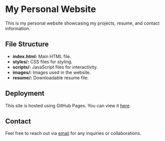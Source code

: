 # My Personal Website

This is my personal website showcasing my projects, resume, and contact information.

## File Structure

- **index.html:** Main HTML file.
- **styles/:** CSS files for styling.
- **scripts/:** JavaScript files for interactivity.
- **images/:** Images used in the website.
- **resume/:** Downloadable resume file.

## Deployment

This site is hosted using GitHub Pages. You can view it [here](https://ArjunNargolwala04.github.io/my-personal-website/).

## Contact

Feel free to reach out via [email](mailto:arjunvnargolwala@gmail.com) for any inquiries or collaborations.

